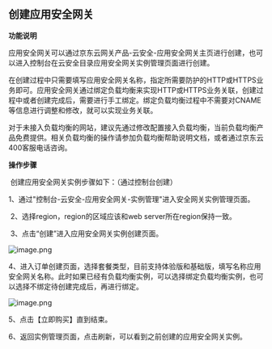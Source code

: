 ## 创建应用安全网关

**功能说明**   

​    应用安全网关可以通过京东云网关产品-云安全-应用安全网关主页进行创建，也可以进入控制台在云安全目录应用安全网关实例管理页面进行创建。

​    在创建过程中只需要填写应用安全网关名称，指定所需要防护的HTTP或HTTPS业务即可。应用安全网关通过绑定负载均衡来实现HTTP或HTTPS业务关联，创建过程中或者创建完成后，需要进行手工绑定。绑定负载均衡过程中不需要对CNAME等信息进行调整和修改，就可以实现业务关联。

​    对于未接入负载均衡的网站，建议先通过修改配置接入负载均衡，当前负载均衡产品免费提供。相关负载均衡的操作请参加负载均衡帮助说明文档，或者通过京东云400客服电话咨询。

**操作步骤**

​    创建应用安全网关实例步骤如下：（通过控制台创建）

​    1、通过"控制台-云安全-应用安全网关-实例管理"进入安全网关实例管理页面。

​    2、选择region，region的区域应该和web server所在region保持一致。

​    3、点击“创建”进入应用安全网关实例创建页面。

![image.png](https://img1.jcloudcs.com/cms/b5e03c75-9d4c-4e05-8403-6d00b6c4851a20180815151830.png)

​    4、进入订单创建页面，选择套餐类型，目前支持体验版和基础版，填写名称应用安全网关名称。此时如果已经有负载均衡实例，可以选择绑定负载均衡实例，也可以选择不绑定待创建完成后，再进行绑定。

![image.png](https://img1.jcloudcs.com/cms/b56ee557-458e-427d-90e4-a82c19d8d94e20180815152101.png)

5、点击【立即购买】直到结束。

6、返回实例管理页面，点击刷新，可以看到之前创建的应用安全网关实例。